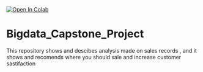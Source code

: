 <html>
  <body>
    <a href="https://colab.research.google.com/drive/1s8hRDZQ71k_WMWmr99lVKWUoq-EMBpQl#scrollTo=9MexvIQyAW_y">
      <img src="https://colab.research.google.com/assets/colab-badge.svg" alt="Open In Colab"/>
    </a>

# Bigdata_Capstone_Project
This repository shows and descibes analysis made on sales records , and it shows and recomends where you should sale and increase customer sastifaction
  </body>
</html>
